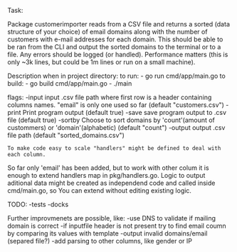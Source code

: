 Task:

Package customerimporter reads from a CSV file and returns a sorted (data
structure of your choice) of email domains along with the number of customers
with e-mail addresses for each domain. This should be able to be ran from the
CLI and output the sorted domains to the terminal or to a file. Any errors
should be logged (or handled). Performance matters (this is only ~3k lines,
but could be 1m lines or run on a small machine).

Description
when in project directory:
    to run:
        - go run cmd/app/main.go
    to build:
        - go build cmd/app/main.go
        - ./main

flags:
    -input
            input .csv file path where first row is a header containing columns names. 
            "email" is only one used so far (default "customers.csv")
    -print
            Print program output (default true)
    -save
            save program output to .csv file (default true)
    -sortby
            Choose to sort domains by 'count'(amount of custommers)
            or 'domain'(alphabetic) (default "count")
    -output 
            output .csv file path (default "sorted_domains.csv")

    To make code easy to scale "handlers" might be defined to deal with each column.
So far only 'email' has been added, but to work with other colum it is enough to
extend handlers map in pkg/handlers.go. Logic to output aditional data might be 
created as independend code and called inside cmd/main.go, so You can extend without
editing existing logic.

TODO:
    -tests
    -docks

Further improvmenets are possible, like:
    -use DNS to validate if mailing domain is correct
    -if inputfile header is not present try to find email coumn by comparing its
        values with template
    -output invalid domains/email (separed file?)
    -add parsing to other columns, like gender or IP
